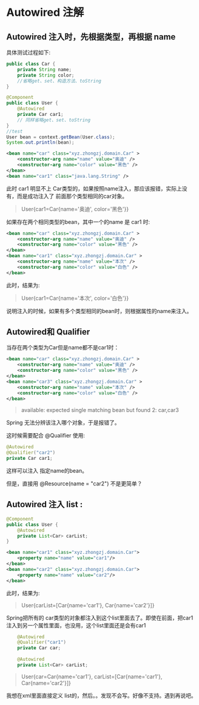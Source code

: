 #  **Autowired** 注解

## **Autowired**   注入时，先根据类型，再根据 name

具体测试过程如下:

```java
public class Car {
    private String name;
    private String color;
    //省略get、set、构造方法、toString
}

@Component
public class User {
    @Autowired
    private Car car1;
    // 同样省略get、set、toString 
}
//test
User bean = context.getBean(User.class);
System.out.println(bean);
```

```xml
<bean name="car" class="xyz.zhongzj.domain.Car" >
    <constructor-arg name="name" value="奥迪" />
    <constructor-arg name="color" value="黑色" />
</bean>
<bean name="car1" class="java.lang.String" />
```

此时 car1 明显不上 Car类型的，如果按照name注入，那应该报错，实际上没有，而是成功注入了  前面那个类型相同的car对象。

>  User{car1=Car{name='奥迪', color='黑色'}}



如果存在两个相同类型的bean，其中一个的name 是 car1 时:

```xml
<bean name="car" class="xyz.zhongzj.domain.Car" >
    <constructor-arg name="name" value="奥迪" />
    <constructor-arg name="color" value="黑色" />
</bean>
<bean name="car1" class="xyz.zhongzj.domain.Car" >
    <constructor-arg name="name" value="本次" />
    <constructor-arg name="color" value="白色" />
</bean>
```

此时，结果为:

> User{car1=Car{name='本次', color='白色'}}

说明注入的时候，如果有多个类型相同的bean时，则根据属性的name来注入。



## Autowired和 Qualifier 

当存在两个类型为Car但是name都不是car1时：

```xml
<bean name="car" class="xyz.zhongzj.domain.Car" >
    <constructor-arg name="name" value="奥迪" />
    <constructor-arg name="color" value="黑色" />
</bean>
<bean name="car3" class="xyz.zhongzj.domain.Car" >
    <constructor-arg name="name" value="本次" />
    <constructor-arg name="color" value="白色" />
</bean>
```

> available: expected single matching bean but found 2: car,car3

Spring 无法分辨该注入哪个对象，于是报错了。

这时候需要配合 @Qualifier 使用:

```java
@Autowired
@Qualifier("car2")
private Car car1;
```

这样可以注入 指定name的bean。

但是，直接用   @Resource(name = "car2")  不是更简单？



## Autowired 注入 list :

```java
@Component
public class User {
    @Autowired
    private List<Car> carList;
}
```

```xml
<bean name="car1" class="xyz.zhongzj.domain.Car">
    <property name="name" value="car1"/>
</bean>
<bean name="car2" class="xyz.zhongzj.domain.Car">
    <property name="name" value="car2"/>
</bean>
```

此时，结果为:

> User{carList=[Car{name='car1'}, Car{name='car2'}]}

Spring把所有的 car类型的对象都注入到这个list里面去了。即使在前面，把car1注入到另一个属性里面，也没用，这个list里面还是会有car1

```java
    @Autowired
    @Qualifier("car1")
    private Car car;
    
    @Autowired
    private List<Car> carList;
```

> User{car=Car{name='car1'}, carList=[Car{name='car1'}, Car{name='car2'}]}





我想在xml里面直接定义 list的，然后。。发现不会写。好像不支持。遇到再说吧。

